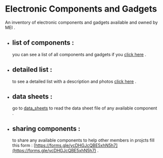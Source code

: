 # Electronic Components and Gadgets
 An inventory of electronic components and gadgets available and owned by MEI .


  -  ## list of components :

        you can see a list of all components and gadgets if you [click here](https://github.com/MEI-sudan/Electronic-Components-and-Gadgets/blob/main/components_list.md) .



  -  ## detailed list :

        to see a detailed list with a description and photos [click here](https://github.com/MEI-sudan/Electronic-Components-and-Gadgets/blob/main/detailed_components_list.md) .
        
        
        
  -  ## data sheets :
        
        go to [data_sheets](https://github.com/MEI-sudan/Electronic-Components-and-Gadgets/blob/main/data_sheets) to read the data sheet file of any available component .
        
        
        
  -  ## sharing components :
        
        to share any available components to help other members in projcts fill this form : [https://forms.gle/ycDHGJcQBE5xhN5h7](https://forms.gle/ycDHGJcQBE5xhN5h7) .
